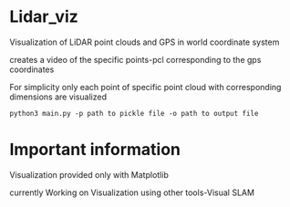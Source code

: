 # Lidar_viz
Visualization of LiDAR point clouds and GPS in world coordinate system

creates a video of the specific points-pcl corresponding to the gps coordinates

For simplicity only each point of specific point cloud with corresponding dimensions are visualized

```
python3 main.py -p path to pickle file -o path to output file
```
# Important information  
Visualization provided only with Matplotlib

currently Working on Visualization using other tools-Visual SLAM